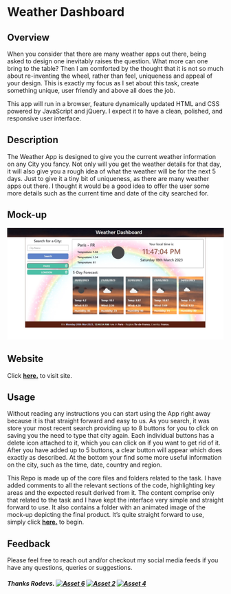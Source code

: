 # Weather Dashboard

## Overview

When you consider that there are many weather apps out there, being asked to design one inevitably raises the question. What more can one bring to the table? Then I am comforted by the thought that it is not so much about re-inventing the wheel, rather than feel, uniqueness and appeal of your design.  This is exactly my focus as I set about this task, create something unique, user friendly and above all does the job.

This app will run in a browser, feature dynamically updated HTML and CSS powered by JavaScript and jQuery. I expect it to have a clean, polished, and responsive user interface. 


## Description

The Weather App is designed to give you the current weather information on any City you fancy. Not only will you get the weather details for that day, it will also give you a rough idea of what the weather will be for the next 5 days. Just to give it a tiny bit of uniqueness, as there are many weather apps out there. I thought it would be a good idea to offer the user some more details such as the current time and date of the city searched for. 

## Mock-up

![The following image illustrates the looks and functionality of the interface:](./assets/Mockup/Weather-Dash-Mock-up.jpg)

## Website
Click [**here.**](https://rodev-apps.github.io/Weather-Dashboard/) to visit site.

## Usage
Without reading any instructions you can start using the App right away because it is that straight forward and easy to us. As you search, it was store your most recent search providing up to 8 buttons for you to click on saving you the need to type that city again. Each individual buttons has a delete icon attached to it, which you can click on if you want to get rid of it. After you have added up to 5 buttons, a clear button will appear which does exactly as described. At the bottom your find some more useful information on the city, such as the time, date, country and region. 

This Repo is made up of the core files and folders related to the task. I have added comments to all the relevant sections of the code, highlighting key areas and the expected result derived from it. The content comprise only that related to the task and I have kept the interface very simple and straight forward to use. It also contains a folder with an animated image of the mock-up depicting the final product. It’s quite straight forward to use, simply click [**here.**]( https://rhanciles.github.io/Weather-Dashboard/) to begin.

## Feedback

Please feel free to reach out and/or checkout my social media feeds if you have any questions, queries or suggestions. 
##### Thanks Rodevs. [![Asset 6](https://github.com/user-attachments/assets/68f9789a-068a-41f9-a5b0-4c2c3ae10024)](https://www.linkedin.com/in/rodevs/)  [![Asset 2](https://github.com/user-attachments/assets/2c92f667-8613-4e33-aa9c-75281f2feb48)](https://www.facebook.com/profile.php?id=100095082984128)  [![Asset 4](https://github.com/user-attachments/assets/8b09094b-81d7-403e-9c08-980b28dc4c67)](https://x.com/Rodevs23?mx=2)
